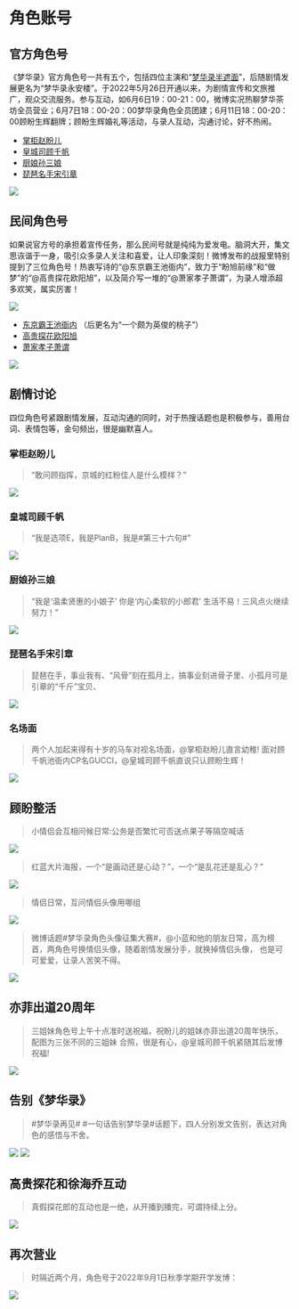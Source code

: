 # 角色账号


## 官方角色号

《梦华录》官方角色号一共有五个，包括四位主演和“[梦华录半遮面](https://weibo.com/u/7754090927)”，后随剧情发展更名为“梦华录永安楼”。于2022年5月26日开通以来，为剧情宣传和文旅推广，观众交流服务。参与互动，如6月6日19：00-21：00，微博实况热聊梦华茶坊全员营业；6月7日18：00-20：00梦华录角色全员团建；6月11日18：00-20：00顾盼生辉翻牌；顾盼生辉婚礼等活动，与录人互动，沟通讨论，好不热闹。

* [掌柜赵盼儿](https://weibo.com/u/7751613217)
* [皇城司顾千帆](https://weibo.com/u/7751692177)
* [厨娘孙三娘](https://weibo.com/u/7751774441)
* [琵琶名手宋引章](https://weibo.com/u/7752477252)

![](/image/team/role/zhanggui-min.jpg)

## 民间角色号

如果说官方号的承担着宣传任务，那么民间号就是纯纯为爱发电。脑洞大开，集文思诙谐于一身，吸引众多录人关注和喜爱，让人印象深刻！微博发布的战报里特别提到了三位角色号！热衷写诗的“@东京霸王池衙内”，致力于“盼旭前缘”和“做梦”的“@高贵探花欧阳旭”，以及简介写一堆的“@萧家孝子萧谓”，为录人增添超多欢笑，属实厉害！


![](/image/team/role/minjian.jpg)


* [东京霸王池衙内](https://weibo.com/u/5630497300) （后更名为“一个颇为英俊的桃子”）
* [高贵探花欧阳旭](https://weibo.com/u/7642273252)
* [萧家孝子萧谓](https://weibo.com/u/7765634870)

![](/image/team/role/taozi-min.jpg)


## 剧情讨论

四位角色号紧跟剧情发展，互动沟通的同时，对于热搜话题也是积极参与，善用台词、表情包等，金句频出，很是幽默喜人。

### 掌柜赵盼儿

> “敢问顾指挥，京城的红粉佳人是什么模样？”

![](/image/team/role/panerjuese-min.jpg)

### 皇城司顾千帆

> “我是选项E，我是PlanB，我是#第三十六句#”

![](/image/team/role/qianfanjuese-min.jpg)

### 厨娘孙三娘

> “我是‘温柔贤惠的小娘子’ 你是‘内心柔软的小郎君’ 生活不易！三风点火继续努力！”

![](/image/team/role/sanniangjuese-min.jpg)

### 琵琶名手宋引章

> 琵琶在手，事业我有、“风骨”刻在孤月上，搞事业刻进骨子里、小孤月可是引章的“千斤”宝贝、

![](/image/team/role/yinzhangjuese-min.jpg)

### 名场面

> 两个人加起来得有十岁的马车对视名场面，@掌柜赵盼儿直言幼稚!
> 面对顾千帆池衙内CP名GUCCI，@皇城司顾千帆直说只认顾盼生辉！

![](/image/team/role/yanei-min.jpg)

## 顾盼整活

> 小情侣会互相问候日常:公务是否繁忙可否送点果子等隔空喊话


![](/image/team/role/hudong-min.jpg)

> 红蓝大片海报，一个“是画动还是心动？”，一个“是乱花还是乱心？”


![](/image/team/role/honglan-min.png)
> 情侣日常，互问情侣头像用哪组

![](/image/team/role/touxiang-min.jpg)
> 微博话题#梦华录角色头像征集大赛#，@小蓝和他的朋友日常，高为榜首，两角色号换情侣头像，随着剧情发展分手，就换掉情侣头像， 也是可可爱爱，让录人苦笑不得。


![](/image/team/role/huantouxiang-min.jpg)


## 亦菲出道20周年

> 三姐妹角色号上午十点准时送祝福，祝盼儿的姐妹亦菲出道20周年快乐，配图为三张不同的三姐妹 合照，很是有心，@皇城司顾千帆紧随其后发博祝福!

![](/image/team/role/chudao-min.jpg)

## 告别《梦华录》

> #梦华录再见# #一句话告别梦华录#话题下，四人分别发文告别，表达对角色的感悟与不舍。

![](/image/team/role/gaobie-min.jpg)
![](/image/team/role/zaijian-min.jpg)

## 高贵探花和徐海乔互动

> 真假探花郎的互动也是一绝，从开播到播完，可谓持续上分。

![](/image/team/role/xuhaiqiao-min.jpg)


## 再次营业

> 时隔近两个月，角色号于2022年9月1日秋季学期开学发博：

![](/image/team/role/kaixue-min.jpg)












